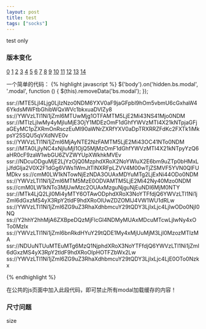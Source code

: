 ```yaml
---
layout: post
title: test
tags: ["socks"]
---
```

   test only

### 版本变化
[0](ssr://MTE5LjI4Ljg0LjIzNzo0NDM6YXV0aF9jaGFpbl9hOm5vbmU6cGxhaW46YkdsMWFtbGhibWQxWVc1bkxuaDVlZy8)
[1](ss://YWVzLTI1Ni1jZmI6MTUwMjg1OTFAMTM5LjE2Mi43NS41Mjo0NDM)
[2](ssr://MTIzLjIwMy4yMjIuMjE3OjY1MDEzOmF1dGhfYWVzMTI4X21kNTpjaGFjaGEyMC1pZXRmOnRsczEuMl90aWNrZXRfYXV0aDpTRXRRZFdKc2FXTk1iMkpsY25SQU5qVXdNVE0v)
[3](ss://YWVzLTI1Ni1jZmI6MjAyNTE2NzFAMTM5LjE2Mi43OC41NTo0NDM)
[4](ssr://MTA0LjIyNC4xNjIuMjI1OjQ5MjMzOmF1dGhfYWVzMTI4X21kNTpyYzQ6aHR0cF9zaW1wbGU6ZVZWYUpXWkhkMVEv)
[5](ssr://NDcuODguMjE2LjYzOjQ0MzphdXRoX2NoYWluX2E6bm9uZTp0bHMxLjJfdGlja2V0X2F1dGg6VWs1WmJtTlNXRFpLZVV4M00wTjZSMVF5YVN0QlFUMDkv)
[6](ss://cmM0LW1kNTowNjEzNDA3OUAxMDYuMTg2LjExNi44ODo0NDM)
[7](ss://YWVzLTI1Ni1jZmI6MTM5MzE0ODVAMTM5LjE2Mi42Ny40Mzo0NDM)
[8](ss://cmM0LW1kNTo3MjUwMzc2OUAxMzguNjguNjEuNDI6MjM0NTY)
[9](ssr://MTk4LjQ2LjI0Mi4yMTY6OTAwODphdXRoX3NoYTFfdjQ6YWVzLTI1Ni1jZmI6dGxzMS4yX3RpY2tldF9hdXRoOlUwZDZOMlJ4VW1WU1dRLw)
[10](ss://YWVzLTI1Ni1jZmI6ZG9uZ3RhaXdhbmcuY29tQDY3LjIxLjc4LjIwODo0NjI0NQ)
[11](ss://Y2hhY2hhMjA6ZXBpeDQzMjFlcGl4NDMyMUAxMDcuMTcwLjIwNy4xOTo0MzIx)
[12](ss://YWVzLTI1Ni1jZmI6bnRkdHYuY29tQDE1My4xMjUuMjM3LjI0MzozMTIzMA)
[13](ssr://NDUuNTUuMTEuMTg6MzQ1NjphdXRoX3NoYTFfdjQ6YWVzLTI1Ni1jZmI6dGxzMS4yX3RpY2tldF9hdXRoOlpHOTFZbWx2Lw)
[14](ss://YWVzLTI1Ni1jZmI6ZG9uZ3RhaXdhbmcuY29tQDY3LjIxLjc4LjE0OTo0Nzkx)

一个简单的代码：
{% highlight javascript %}
$('body').on('hidden.bs.modal', '.modal', function () {
    $(this).removeData('bs.modal');
});
 
ssr://MTE5LjI4Ljg0LjIzNzo0NDM6YXV0aF9jaGFpbl9hOm5vbmU6cGxhaW46YkdsMWFtbGhibWQxWVc1bkxuaDVlZy8
ss://YWVzLTI1Ni1jZmI6MTUwMjg1OTFAMTM5LjE2Mi43NS41Mjo0NDM
ssr://MTIzLjIwMy4yMjIuMjE3OjY1MDEzOmF1dGhfYWVzMTI4X21kNTpjaGFjaGEyMC1pZXRmOnRsczEuMl90aWNrZXRfYXV0aDpTRXRRZFdKc2FXTk1iMkpsY25SQU5qVXdNVE0v
ss://YWVzLTI1Ni1jZmI6MjAyNTE2NzFAMTM5LjE2Mi43OC41NTo0NDM
ssr://MTA0LjIyNC4xNjIuMjI1OjQ5MjMzOmF1dGhfYWVzMTI4X21kNTpyYzQ6aHR0cF9zaW1wbGU6ZVZWYUpXWkhkMVEv
ssr://NDcuODguMjE2LjYzOjQ0MzphdXRoX2NoYWluX2E6bm9uZTp0bHMxLjJfdGlja2V0X2F1dGg6VWs1WmJtTlNXRFpLZVV4M00wTjZSMVF5YVN0QlFUMDkv
ss://cmM0LW1kNTowNjEzNDA3OUAxMDYuMTg2LjExNi44ODo0NDM
ss://YWVzLTI1Ni1jZmI6MTM5MzE0ODVAMTM5LjE2Mi42Ny40Mzo0NDM
ss://cmM0LW1kNTo3MjUwMzc2OUAxMzguNjguNjEuNDI6MjM0NTY
ssr://MTk4LjQ2LjI0Mi4yMTY6OTAwODphdXRoX3NoYTFfdjQ6YWVzLTI1Ni1jZmI6dGxzMS4yX3RpY2tldF9hdXRoOlUwZDZOMlJ4VW1WU1dRLw
ss://YWVzLTI1Ni1jZmI6ZG9uZ3RhaXdhbmcuY29tQDY3LjIxLjc4LjIwODo0NjI0NQ
ss://Y2hhY2hhMjA6ZXBpeDQzMjFlcGl4NDMyMUAxMDcuMTcwLjIwNy4xOTo0MzIx
ss://YWVzLTI1Ni1jZmI6bnRkdHYuY29tQDE1My4xMjUuMjM3LjI0MzozMTIzMA
ssr://NDUuNTUuMTEuMTg6MzQ1NjphdXRoX3NoYTFfdjQ6YWVzLTI1Ni1jZmI6dGxzMS4yX3RpY2tldF9hdXRoOlpHOTFZbWx2Lw
ss://YWVzLTI1Ni1jZmI6ZG9uZ3RhaXdhbmcuY29tQDY3LjIxLjc4LjE0OTo0Nzkx
 
{% endhighlight %}

在公共的js页面中加入此段代码，即可禁止所有modal加载缓存的内容！

### 尺寸问题

size

